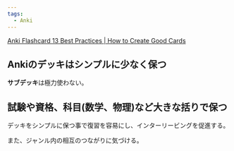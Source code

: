 ```yaml
---
tags:
  - Anki
---
```

[Anki Flashcard 13 Best Practices | How to Create Good Cards](https://medschoolinsiders.com/medical-student/anki-flashcard-best-practices-how-to-create-good-cards/)

## Ankiのデッキはシンプルに少なく保つ

**サブデッキ**は極力使わない。


## 試験や資格、科目(数学、物理)など大きな括りで保つ 
デッキをシンプルに保つ事で復習を容易にし、インターリービングを促進する。

また、ジャンル内の相互のつながりに気づける。

